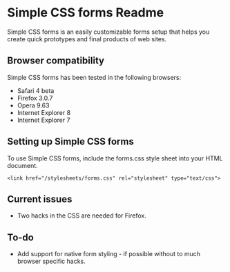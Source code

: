 # Simple CSS forms Readme

Simple CSS forms is an easily customizable forms setup that helps you create 
quick prototypes and final products of web sites.

## Browser compatibility

Simple CSS forms has been tested in the following browsers:

* Safari 4 beta
* Firefox 3.0.7
* Opera 9.63
* Internet Explorer 8
* Internet Explorer 7

## Setting up Simple CSS forms

To use Simple CSS forms, include the forms.css style sheet into your HTML 
document.

    <link href="/stylesheets/forms.css" rel="stylesheet" type="text/css">

## Current issues

- Two hacks in the CSS are needed for Firefox.

## To-do

- Add support for native form styling - if possible without to much browser 
  specific hacks.
